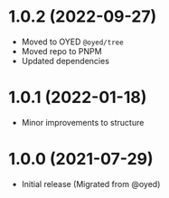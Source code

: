 # 1.0.2 (2022-09-27)

- Moved to OYED `@oyed/tree`
- Moved repo to PNPM
- Updated dependencies

# 1.0.1 (2022-01-18)

- Minor improvements to structure

# 1.0.0 (2021-07-29)

- Initial release (Migrated from @oyed)
